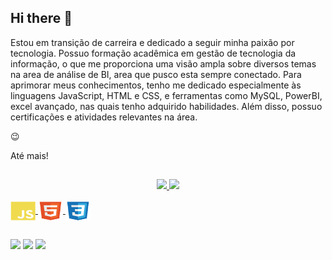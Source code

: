 ## Hi there 👋

Estou em transição de carreira e dedicado a seguir minha paixão por tecnologia. Possuo formação acadêmica em gestão de tecnologia da informação, o que me proporciona uma visão ampla sobre diversos temas na area de análise de BI, area que pusco esta sempre conectado. Para aprimorar meus conhecimentos, tenho me dedicado especialmente às linguagens JavaScript, HTML e CSS, e ferramentas como MySQL, PowerBI, excel avançado, nas quais tenho adquirido habilidades. Além disso, possuo certificações e atividades relevantes na área.

😉

Até mais!

##
<div align="center">
  <a href="https://github.com/vanubioinfo">
  <img height="180em" src="https://github-readme-stats.vercel.app/api?username=vanubioinfo&show_icons=true&theme=dracula&include_all_commits=true&count_private=true"/>
  <img height="180em" src="https://github-readme-stats.vercel.app/api/top-langs/?username=vanubioinfo&layout=compact&langs_count=7&theme=dracula"/>
</div>
 
<div style="display: inline_block"><br>
  <img align="center" alt="Vanubio-Js" height="30" width="40" src="https://raw.githubusercontent.com/devicons/devicon/master/icons/javascript/javascript-plain.svg">
  <img align="center" alt="Vanubio-Ts" height="30" width="40"  src="https://raw.githubusercontent.com/devicons/devicon/master/icons/html5/html5-original.svg">
  <img align="center" alt="Vanubio-CSS" height="30" width="40" src="https://raw.githubusercontent.com/devicons/devicon/master/icons/css3/css3-original.svg">
</div>

 ##


<div> 
  <a href="https://instagram.com/vanubioinfo" target="_blank"><img src="https://img.shields.io/badge/-Instagram-%23E4405F?style=for-the-badge&logo=instagram&logoColor=white" target="_blank"></a> 
  <a href = "mailto:vanubioinfo@gmail.com"><img src="https://img.shields.io/badge/-Gmail-%23333?style=for-the-badge&logo=gmail&logoColor=white" target="_blank"></a>
  <a href="https://www.linkedin.com/in/vanubio-nascimento-53578422" target="_blank"><img src="https://img.shields.io/badge/-LinkedIn-%230077B5?style=for-the-badge&logo=linkedin&logoColor=white" target="_blank"></a> 
 
</div>
